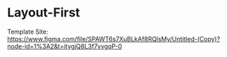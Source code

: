 # Layout-First
Template Site: https://www.figma.com/file/SPAWT6s7XuBLkAf8RQlsMy/Untitled-(Copy)?node-id=1%3A2&t=itygjQ8L3f7vvgqP-0
